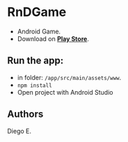 # RnDGame
* Android Game.
* Download on **[Play Store](https://play.google.com/store/apps/details?id=com.diegoee.rndgame)**.
## Run the app:
* in folder: `/app/src/main/assets/www`.
* `npm install`
* Open project with Android Studio
## Authors
Diego E.
